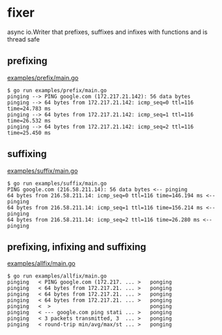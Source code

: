 # fixer

async io.Writer that prefixes, suffixes and infixes with functions and is thread safe

## prefixing

[examples/prefix/main.go](examples/prefix/main.go)

```
$ go run examples/prefix/main.go
pinging --> PING google.com (172.217.21.142): 56 data bytes
pinging --> 64 bytes from 172.217.21.142: icmp_seq=0 ttl=116 time=24.783 ms
pinging --> 64 bytes from 172.217.21.142: icmp_seq=1 ttl=116 time=26.532 ms
pinging --> 64 bytes from 172.217.21.142: icmp_seq=2 ttl=116 time=25.450 ms
```

## suffixing

[examples/suffix/main.go](examples/suffix/main.go)

```
$ go run examples/suffix/main.go
PING google.com (216.58.211.14): 56 data bytes <-- pinging
64 bytes from 216.58.211.14: icmp_seq=0 ttl=116 time=146.194 ms <-- pinging
64 bytes from 216.58.211.14: icmp_seq=1 ttl=116 time=156.214 ms <-- pinging
64 bytes from 216.58.211.14: icmp_seq=2 ttl=116 time=26.280 ms <-- pinging
```

## prefixing, infixing and suffixing

[examples/allfix/main.go](examples/allfix/main.go)

```
$ go run examples/allfix/main.go
pinging   < PING google.com (172.217. ... >   ponging
pinging   < 64 bytes from 172.217.21. ... >   ponging
pinging   < 64 bytes from 172.217.21. ... >   ponging
pinging   < 64 bytes from 172.217.21. ... >   ponging
pinging   <  >                                ponging
pinging   < --- google.com ping stati ... >   ponging
pinging   < 3 packets transmitted, 3  ... >   ponging
pinging   < round-trip min/avg/max/st ... >   ponging
```
